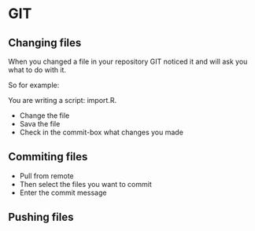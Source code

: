 # GIT

## Changing files

When you changed a file in your repository GIT noticed it and will ask you what to do with it.

So for example:

You are writing a script: import.R.

- Change the file
- Sava the file
- Check in the commit-box what changes you made


## Commiting files

- Pull from remote
- Then select the files you want to commit
- Enter the commit message

## Pushing files